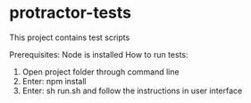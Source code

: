 # protractor-tests

This project contains test scripts

Prerequisites: Node is installed
How to run tests:
  1. Open project folder through command line
  2. Enter: npm install
  3. Enter: sh run.sh and follow the instructions in user interface

